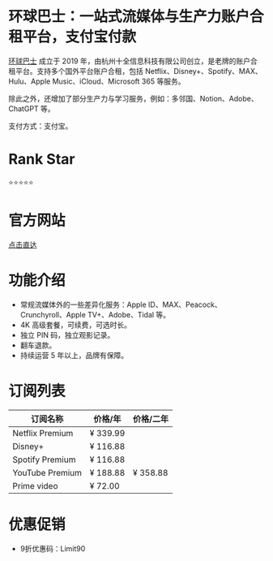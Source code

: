 # 环球巴士：一站式流媒体与生产力账户合租平台，支付宝付款

[环球巴士](https://universalbus.cn/?s=MVFWM07YT9) 成立于 2019 年，由杭州十全信息科技有限公司创立，是老牌的账户合租平台。支持多个国外平台账户合租，包括 Netflix、Disney+、Spotify、MAX、Hulu、Apple Music、iCloud、Microsoft 365 等服务。

除此之外，还增加了部分生产力与学习服务，例如：多邻国、Notion、Adobe、ChatGPT 等。

支付方式：支付宝。

# Rank Star

⭐⭐⭐⭐⭐

# **官方网站**

[点击直达](https://universalbus.cn/?s=MVFWM07YT9)

# **功能介绍**

- 常规流媒体外的一些差异化服务：Apple ID、MAX、Peacock、Crunchyroll、Apple TV+、Adobe、Tidal 等。
- 4K 高级套餐，可续费，可选时长。
- 独立 PIN 码，独立观影记录。
- 翻车退款。
- 持续运营 5 年以上，品牌有保障。

# **订阅列表**

| 订阅名称 | 价格/年 | 价格/二年 |
| --- | --- | --- |
| Netflix Premium | ¥ 339.99 |  |
| Disney+ | ¥ 116.88 |  |
| Spotify Premium | ¥ 116.88 |  |
| YouTube Premium | ¥ 188.88 | ¥ 358.88 |
| Prime video | ¥ 72.00 |  |

# **优惠促销**

- 9折优惠码：Limit90
